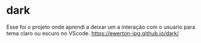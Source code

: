 # dark
Esse foi o projeto onde aprendi a deixar um a interação com o usuario para tema claro ou escuro no  VScode.
https://ewerton-jpg.github.io/dark/
